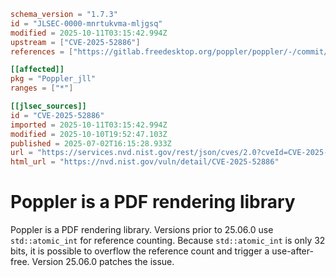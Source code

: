 ```toml
schema_version = "1.7.3"
id = "JLSEC-0000-mnrtukvma-mljgsq"
modified = 2025-10-11T03:15:42.994Z
upstream = ["CVE-2025-52886"]
references = ["https://gitlab.freedesktop.org/poppler/poppler/-/commit/04bd91684ed41d67ae0f10cde0660e4ed74ac203", "https://gitlab.freedesktop.org/poppler/poppler/-/commit/ac36affcc8486de38e8905a8d6547a3464ff46e5", "https://gitlab.freedesktop.org/poppler/poppler/-/issues/1581", "https://gitlab.freedesktop.org/poppler/poppler/-/merge_requests/1828", "https://securitylab.github.com/advisories/GHSL-2025-054_poppler/"]

[[affected]]
pkg = "Poppler_jll"
ranges = ["*"]

[[jlsec_sources]]
id = "CVE-2025-52886"
imported = 2025-10-11T03:15:42.994Z
modified = 2025-10-10T19:52:47.103Z
published = 2025-07-02T16:15:28.933Z
url = "https://services.nvd.nist.gov/rest/json/cves/2.0?cveId=CVE-2025-52886"
html_url = "https://nvd.nist.gov/vuln/detail/CVE-2025-52886"
```

# Poppler is a PDF rendering library

Poppler is a PDF rendering library. Versions prior to 25.06.0 use `std::atomic_int` for reference counting. Because `std::atomic_int` is only 32 bits, it is possible to overflow the reference count and trigger a use-after-free. Version 25.06.0 patches the issue.

